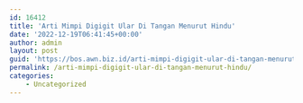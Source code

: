 ```yaml
---
id: 16412
title: 'Arti Mimpi Digigit Ular Di Tangan Menurut Hindu'
date: '2022-12-19T06:41:45+00:00'
author: admin
layout: post
guid: 'https://bos.awn.biz.id/arti-mimpi-digigit-ular-di-tangan-menurut-hindu/'
permalink: /arti-mimpi-digigit-ular-di-tangan-menurut-hindu/
categories:
    - Uncategorized
---
```


